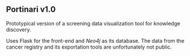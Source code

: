 ## Portinari v1.0

Prototypical version of a screening data visualization tool for knowledge discovery. 

Uses Flask for the front-end and *Neo4j* as its database. The data from the cancer registry and its exportation tools are unfortunately not public.